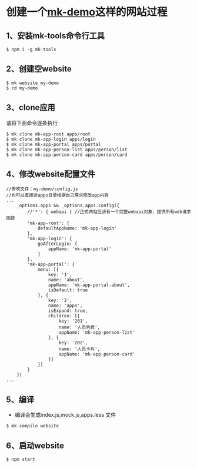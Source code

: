 # 创建一个<a href="https://ziaochina.github.io/mk-demo/" target="_blank">mk-demo</a>这样的网站过程

## 1、安装mk-tools命令行工具

```
$ npm i -g mk-tools
```


## 2、创建空website

```
$ mk website my-demo
$ cd my-demo
```

## 3、clone应用

请将下面命令逐条执行

```
$ mk clone mk-app-root apps/root
$ mk clone mk-app-login apps/login
$ mk clone mk-app-portal apps/portal
$ mk clone mk-app-person-list apps/person/list
$ mk clone mk-app-person-card apps/person/card
```

## 4、修改website配置文件

```
//修改文件：my-demo/config.js
//也可以直接进apps目录根据自己需求修改app内容
...
	_options.apps && _options.apps.config({
		//'*': { webapi } //正式网站应该有一个完整webapi对象，提供所有web请求函数
		'mk-app-root': {
			defaultAppName: 'mk-app-login'
		},
		'mk-app-login': {
			goAfterLogin: {
				appName: 'mk-app-portal'
			}
		},
		'mk-app-portal': {
			menu: [{
				key: '1',
				name: 'about',
				appName: 'mk-app-portal-about',
				isDefault: true
			}, {
				key: '2',
				name: 'apps',
				isExpand: true,
				children: [{
					key: '201',
					name: '人员列表',
					appName: 'mk-app-person-list'
				}, {
					key: '202',
					name: '人员卡片',
					appName: 'mk-app-person-card'
				}]
			}]
		}
	})
...
```

## 5、编译
- 编译会生成index.js,mock.js,apps.less 文件
```
$ mk compile website
```

## 6、启动website

```
$ npm start
```